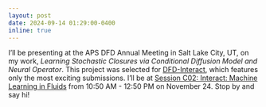 ```yaml
---
layout: post
date: 2024-09-14 01:29:00-0400
inline: true
---
```

I’ll be presenting at the APS DFD Annual Meeting in Salt Lake City, UT, on my work, *Learning Stochastic Closures via Conditional Diffusion 
Model and Neural Operator*. This project was selected for [DFD-Interact](https://dfd-meeting.aps.org/attendees-presenters/dfd-interact), 
which features only the most exciting submissions. I’ll be at 
[Session C02: Interact: Machine Learning in Fluids](https://meetings.aps.org/Meeting/DFD24/Session/C02.10) from 10:50 AM - 12:50 PM on November 24. Stop by and say hi!
